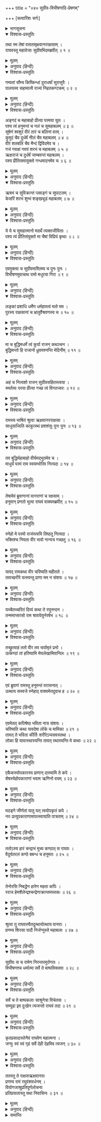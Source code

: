 +++
title = "०४० सुग्रीव-विभीषणादि-प्रेषणम्"

+++
[चत्वारिंशः सर्गः]



<details><summary>भागसूचना</summary>

40. वानरों, रीछों और राक्षसोंकी बिदाई
</details>

<details open><summary>विश्वास-प्रस्तुतिः</summary>

तथा स्म तेषां वसतामृक्षवानररक्षसाम् ।  
राघवस्तु महातेजाः सुग्रीवमिदमब्रवीत् ॥ १ ॥
</details>

<details><summary>मूलम्</summary>

तथा स्म तेषां वसतामृक्षवानररक्षसाम् ।  
राघवस्तु महातेजाः सुग्रीवमिदमब्रवीत् ॥ १ ॥
</details>

<details><summary>अनुवाद (हिन्दी)</summary>

इस तरह वहाँ सुखपूर्वक निवास करते हुए रीछों, वानरों और राक्षसोंमेंसे सुग्रीवको सम्बोधित करके महातेजस्वी श्रीरघुनाथजीने इस प्रकार कहा— ॥ १ ॥
</details>

<details open><summary>विश्वास-प्रस्तुतिः</summary>

गम्यतां सौम्य किष्किन्धां दुराधर्षां सुरासुरैः ।  
पालयस्व सहामात्यै राज्यं निहतकण्टकम् ॥ २ ॥
</details>

<details><summary>मूलम्</summary>

गम्यतां सौम्य किष्किन्धां दुराधर्षां सुरासुरैः ।  
पालयस्व सहामात्यै राज्यं निहतकण्टकम् ॥ २ ॥
</details>

<details><summary>अनुवाद (हिन्दी)</summary>

‘सौम्य! अब तुम देवताओं तथा असुरोंके लिये भी दुर्जय किष्किन्धापुरीको जाओ और वहाँ मन्त्रियोंके साथ रहकर अपने निष्कण्टक राज्यका पालन करो ॥ २ ॥
</details>

<details open><summary>विश्वास-प्रस्तुतिः</summary>

अङ्गदं च महाबाहो प्रीत्या परमया युतः ।  
पश्य त्वं हनुमन्तं च नलं च सुमहाबलम् ॥ ३ ॥  
सुषेणं श्वशुरं वीरं तारं च बलिनां वरम् ।  
कुमुदं चैव दुर्धर्षं नीलं चैव महाबलम् ॥ ४ ॥  
वीरं शतबलिं चैव मैन्दं द्विविदमेव च ।  
गजं गवाक्षं गवयं शरभं च महाबलम् ॥ ५ ॥  
ऋक्षराजं च दुर्धर्षं जाम्बवन्तं महाबलम् ।  
पश्य प्रीतिसमायुक्तो गन्धमादनमेव च ॥ ६ ॥
</details>

<details><summary>मूलम्</summary>

अङ्गदं च महाबाहो प्रीत्या परमया युतः ।  
पश्य त्वं हनुमन्तं च नलं च सुमहाबलम् ॥ ३ ॥  
सुषेणं श्वशुरं वीरं तारं च बलिनां वरम् ।  
कुमुदं चैव दुर्धर्षं नीलं चैव महाबलम् ॥ ४ ॥  
वीरं शतबलिं चैव मैन्दं द्विविदमेव च ।  
गजं गवाक्षं गवयं शरभं च महाबलम् ॥ ५ ॥  
ऋक्षराजं च दुर्धर्षं जाम्बवन्तं महाबलम् ।  
पश्य प्रीतिसमायुक्तो गन्धमादनमेव च ॥ ६ ॥
</details>

<details><summary>अनुवाद (हिन्दी)</summary>

‘महाबाहो! अङ्गद और हनुमान् को भी तुम अत्यन्त प्रेमपूर्ण दृष्टिसे देखना । महाबली नल, अपने श्वशुर वीर सुषेण, बलवानोंमें श्रेष्ठ तार, दुर्धर्ष वीर कुमुद, महाबली नील, वीर शतबलि, मैन्द, द्विविद, गज, गवाक्ष, गवय, महाबली शरभ, महान् बल-पराक्रमसे युक्त दुर्जय वीर ऋक्षराज जाम्बवान् तथा गन्धमादनपर भी तुम प्रेमपूर्ण दृष्टि रखना ॥ ३—६ ॥
</details>

<details open><summary>विश्वास-प्रस्तुतिः</summary>

ऋषभं च सुविक्रान्तं प्लवङ्गं च सुपाटलम् ।  
केसरिं शरभं शुम्भं शङ्खचूडं महाबलम् ॥ ७ ॥
</details>

<details><summary>मूलम्</summary>

ऋषभं च सुविक्रान्तं प्लवङ्गं च सुपाटलम् ।  
केसरिं शरभं शुम्भं शङ्खचूडं महाबलम् ॥ ७ ॥
</details>

<details><summary>अनुवाद (हिन्दी)</summary>

‘परम पराक्रमी ऋषभ, वानर, सुपाटल, केसरी, शरभ, शुम्भ तथा महाबली शङ्खचूडको भी प्रेमपूर्ण दृष्टिसे देखना ॥ ७ ॥
</details>

<details open><summary>विश्वास-प्रस्तुतिः</summary>

ये ये च सुमहात्मानो मदर्थे त्यक्तजीविताः ।  
पश्य त्वं प्रीतिसंयुक्तो मा चैषां विप्रियं कृथाः ॥ ८ ॥
</details>

<details><summary>मूलम्</summary>

ये ये च सुमहात्मानो मदर्थे त्यक्तजीविताः ।  
पश्य त्वं प्रीतिसंयुक्तो मा चैषां विप्रियं कृथाः ॥ ८ ॥
</details>

<details><summary>अनुवाद (हिन्दी)</summary>

‘इनके सिवा जिन-जिन महामनस्वी वानरोंने मेरे लिये अपने प्राणोंकी बाजी लगा दी थी, उन सबपर तुम प्रेमदृष्टि रखना । कभी उनका अप्रिय न करना’ ॥ ८ ॥
</details>

<details open><summary>विश्वास-प्रस्तुतिः</summary>

एवमुक्त्वा च सुग्रीवमाश्लिष्य च पुनः पुनः ।  
विभीषणमुवाचाथ रामो मधुरया गिरा ॥ ९ ॥
</details>

<details><summary>मूलम्</summary>

एवमुक्त्वा च सुग्रीवमाश्लिष्य च पुनः पुनः ।  
विभीषणमुवाचाथ रामो मधुरया गिरा ॥ ९ ॥
</details>

<details><summary>अनुवाद (हिन्दी)</summary>

ऐसा कहकर श्रीरामने सुग्रीवको बारम्बार हृदयसे लगाया और फिर मधुर वाणीमें विभीषणसे कहा— ॥ ९ ॥
</details>

<details open><summary>विश्वास-प्रस्तुतिः</summary>

लङ्कां प्रशाधि धर्मेण धर्मज्ञस्त्वं मतो मम ।  
पुरस्य राक्षसानां च भ्रातुर्वैश्रवणस्य च ॥ १० ॥
</details>

<details><summary>मूलम्</summary>

लङ्कां प्रशाधि धर्मेण धर्मज्ञस्त्वं मतो मम ।  
पुरस्य राक्षसानां च भ्रातुर्वैश्रवणस्य च ॥ १० ॥
</details>

<details><summary>अनुवाद (हिन्दी)</summary>

‘राक्षसराज! तुम धर्मपूर्वक लङ्काका शासन करो । मैं तुम्हें धर्मज्ञ मानता हूँ । तुम्हारे नगरके लोग, सब राक्षस तथा तुम्हारे भाई कुबेर भी तुम्हें धर्मज्ञ ही समझते हैं ॥ १० ॥
</details>

<details open><summary>विश्वास-प्रस्तुतिः</summary>

मा च बुद्धिमधर्मे त्वं कुर्या राजन् कथञ्चन ।  
बुद्धिमन्तो हि राजानो ध्रुवमश्नन्ति मेदिनीम् ॥ ११ ॥
</details>

<details><summary>मूलम्</summary>

मा च बुद्धिमधर्मे त्वं कुर्या राजन् कथञ्चन ।  
बुद्धिमन्तो हि राजानो ध्रुवमश्नन्ति मेदिनीम् ॥ ११ ॥
</details>

<details><summary>अनुवाद (हिन्दी)</summary>

‘राजन्! तुम किसी तरह भी अधर्ममें मन न लगाना । जिनकी बुद्धि ठीक है, वे राजा निश्चय ही दीर्घकालतक पृथ्वीका राज्य भोगते हैं ॥ ११ ॥
</details>

<details open><summary>विश्वास-प्रस्तुतिः</summary>

अहं च नित्यशो राजन् सुग्रीवसहितस्त्वया ।  
स्मर्तव्यः परया प्रीत्या गच्छ त्वं विगतज्वरः ॥ १२ ॥
</details>

<details><summary>मूलम्</summary>

अहं च नित्यशो राजन् सुग्रीवसहितस्त्वया ।  
स्मर्तव्यः परया प्रीत्या गच्छ त्वं विगतज्वरः ॥ १२ ॥
</details>

<details><summary>अनुवाद (हिन्दी)</summary>

‘राजन्! तुम सुग्रीवसहित मुझे सदा याद रखना । अब निश्चिन्त होकर प्रसन्नतापूर्वक यहाँसे जाओ’ ॥ १२ ॥
</details>

<details open><summary>विश्वास-प्रस्तुतिः</summary>

रामस्य भाषितं श्रुत्वा ऋक्षवानरराक्षसाः ।  
साधुसाध्विति काकुत्स्थं प्रशशंसुः पुनः पुनः ॥ १३ ॥
</details>

<details><summary>मूलम्</summary>

रामस्य भाषितं श्रुत्वा ऋक्षवानरराक्षसाः ।  
साधुसाध्विति काकुत्स्थं प्रशशंसुः पुनः पुनः ॥ १३ ॥
</details>

<details><summary>अनुवाद (हिन्दी)</summary>

श्रीरामचन्द्रजीका यह भाषण सुनकर रीछों, वानरों और राक्षसोंने ‘धन्य-धन्य’ कहकर उनकी बारम्बार प्रशंसा की ॥ १३ ॥
</details>

<details open><summary>विश्वास-प्रस्तुतिः</summary>

तव बुद्धिर्महाबाहो वीर्यमद्भुतमेव च ।  
माधुर्यं परमं राम स्वयम्भोरिव नित्यदा ॥ १४ ॥
</details>

<details><summary>मूलम्</summary>

तव बुद्धिर्महाबाहो वीर्यमद्भुतमेव च ।  
माधुर्यं परमं राम स्वयम्भोरिव नित्यदा ॥ १४ ॥
</details>

<details><summary>अनुवाद (हिन्दी)</summary>

वे बोले—‘महाबाहु श्रीराम! स्वयम्भू ब्रह्माजीके समान आपके स्वभावमें सदा परम मधुरता रहती है । आपकी बुद्धि और पराक्रम अद्भुत हैं’ ॥ १४ ॥
</details>

<details open><summary>विश्वास-प्रस्तुतिः</summary>

तेषामेवं ब्रुवाणानां वानराणां च रक्षसाम् ।  
हनूमान् प्रणतो भूत्वा राघवं वाक्यमब्रवीत् ॥ १५ ॥
</details>

<details><summary>मूलम्</summary>

तेषामेवं ब्रुवाणानां वानराणां च रक्षसाम् ।  
हनूमान् प्रणतो भूत्वा राघवं वाक्यमब्रवीत् ॥ १५ ॥
</details>

<details><summary>अनुवाद (हिन्दी)</summary>

वानर और राक्षस जब ऐसा कह रहे थे, उसी समय हनुमान् जी विनम्र होकर श्रीरघुनाथजीसे बोले— ॥ १५ ॥
</details>

<details open><summary>विश्वास-प्रस्तुतिः</summary>

स्नेहो मे परमो राजंस्त्वयि तिष्ठतु नित्यदा ।  
भक्तिश्च नियता वीर भावो नान्यत्र गच्छतु ॥ १६ ॥
</details>

<details><summary>मूलम्</summary>

स्नेहो मे परमो राजंस्त्वयि तिष्ठतु नित्यदा ।  
भक्तिश्च नियता वीर भावो नान्यत्र गच्छतु ॥ १६ ॥
</details>

<details><summary>अनुवाद (हिन्दी)</summary>

‘महाराज! आपके प्रति मेरा महान् स्नेह सदा बना रहे । वीर! आपमें ही मेरी निश्चल भक्ति रहे । आपके सिवा और कहीं मेरा आन्तरिक अनुराग न हो ॥ १६ ॥
</details>

<details open><summary>विश्वास-प्रस्तुतिः</summary>

यावद् रामकथा वीर चरिष्यति महीतले ।  
तावच्छरीरे वत्स्यन्तु प्राणा मम न संशयः ॥ १७ ॥
</details>

<details><summary>मूलम्</summary>

यावद् रामकथा वीर चरिष्यति महीतले ।  
तावच्छरीरे वत्स्यन्तु प्राणा मम न संशयः ॥ १७ ॥
</details>

<details><summary>अनुवाद (हिन्दी)</summary>

‘वीर श्रीराम! इस पृथ्वीपर जबतक रामकथा प्रचलित रहे, तबतक निःसंदेह मेरे प्राण इस शरीरमें ही बसे रहें ॥ १७ ॥
</details>

<details open><summary>विश्वास-प्रस्तुतिः</summary>

यच्चैतच्चरितं दिव्यं कथा ते रघुनन्दन ।  
तन्ममाप्सरसो राम श्रावयेयुर्नरर्षभ ॥ १८ ॥
</details>

<details><summary>मूलम्</summary>

यच्चैतच्चरितं दिव्यं कथा ते रघुनन्दन ।  
तन्ममाप्सरसो राम श्रावयेयुर्नरर्षभ ॥ १८ ॥
</details>

<details><summary>अनुवाद (हिन्दी)</summary>

‘रघुकुलनन्दन नरश्रेष्ठ श्रीराम! आपका जो यह दिव्य चरित्र और कथा है, इसे अप्सराएँ मुझे गाकर सुनाया करें ॥ १८ ॥
</details>

<details open><summary>विश्वास-प्रस्तुतिः</summary>

तच्छ्रुत्वाहं ततो वीर तव चर्यामृतं प्रभो ।  
उत्कण्ठां तां हरिष्यामि मेघलेखामिवानिलः ॥ १९ ॥
</details>

<details><summary>मूलम्</summary>

तच्छ्रुत्वाहं ततो वीर तव चर्यामृतं प्रभो ।  
उत्कण्ठां तां हरिष्यामि मेघलेखामिवानिलः ॥ १९ ॥
</details>

<details><summary>अनुवाद (हिन्दी)</summary>

‘वीर प्रभो! आपके उस चरितामृतको सुनकर मैं अपनी उत्कण्ठाको उसी तरह दूर करता रहूँगा, जैसे वायु बादलोंकी पंक्तिको उड़ाकर दूर ले जाती है’ ॥ १९ ॥
</details>

<details open><summary>विश्वास-प्रस्तुतिः</summary>

एवं ब्रुवाणं रामस्तु हनूमन्तं वरासनात् ।  
उत्थाय सस्वजे स्नेहाद् वाक्यमेतदुवाच ह ॥ २० ॥
</details>

<details><summary>मूलम्</summary>

एवं ब्रुवाणं रामस्तु हनूमन्तं वरासनात् ।  
उत्थाय सस्वजे स्नेहाद् वाक्यमेतदुवाच ह ॥ २० ॥
</details>

<details><summary>अनुवाद (हिन्दी)</summary>

हनुमान् जी के ऐसा कहनेपर श्रीरघुनाथजीने श्रेष्ठ सिंहासनसे उठकर उन्हें हृदयसे लगा लिया और स्नेहपूर्वक इस प्रकार कहा— ॥ २० ॥
</details>

<details open><summary>विश्वास-प्रस्तुतिः</summary>

एवमेतत् कपिश्रेष्ठ भविता नात्र संशयः ।  
चरिष्यति कथा यावदेषा लोके च मामिका ॥ २१ ॥  
तावत् ते भविता कीर्तिः शरीरेऽप्यसवस्तथा ।  
लोका हि यावत्स्थास्यन्ति तावत् स्थास्यन्ति मे कथाः ॥ २२ ॥
</details>

<details><summary>मूलम्</summary>

एवमेतत् कपिश्रेष्ठ भविता नात्र संशयः ।  
चरिष्यति कथा यावदेषा लोके च मामिका ॥ २१ ॥  
तावत् ते भविता कीर्तिः शरीरेऽप्यसवस्तथा ।  
लोका हि यावत्स्थास्यन्ति तावत् स्थास्यन्ति मे कथाः ॥ २२ ॥
</details>

<details><summary>अनुवाद (हिन्दी)</summary>

‘कपिश्रेष्ठ! ऐसा ही होगा, इसमें संशय नहीं है । संसारमें मेरी कथा जबतक प्रचलित रहेगी, तबतक तुम्हारी कीर्ति अमिट रहेगी और तुम्हारे शरीरमें प्राण भी रहेंगे ही । जबतक ये लोक बने रहेंगे, तबतक मेरी कथाएँ भी स्थिर रहेंगी ॥ २१-२२ ॥
</details>

<details open><summary>विश्वास-प्रस्तुतिः</summary>

एकैकस्योपकारस्य प्राणान् दास्यामि ते कपे ।  
शेषस्येहोपकाराणां भवाम ऋणिनो वयम् ॥ २३ ॥
</details>

<details><summary>मूलम्</summary>

एकैकस्योपकारस्य प्राणान् दास्यामि ते कपे ।  
शेषस्येहोपकाराणां भवाम ऋणिनो वयम् ॥ २३ ॥
</details>

<details><summary>अनुवाद (हिन्दी)</summary>

‘कपे! तुमने जो उपकार किये हैं, उनमेंसे एक-एकके लिये मैं अपने प्राण निछावर कर सकता हूँ । तुम्हारे शेष उपकारोंके लिये तो मैं ऋणी ही रह जाऊँगा ॥ २३ ॥
</details>

<details open><summary>विश्वास-प्रस्तुतिः</summary>

मदङ्गे जीर्णतां यातु यत् त्वयोपकृतं कपे ।  
नरः प्रत्युपकाराणामापत्स्वायाति पात्रताम् ॥ २४ ॥
</details>

<details><summary>मूलम्</summary>

मदङ्गे जीर्णतां यातु यत् त्वयोपकृतं कपे ।  
नरः प्रत्युपकाराणामापत्स्वायाति पात्रताम् ॥ २४ ॥
</details>

<details><summary>अनुवाद (हिन्दी)</summary>

‘कपिश्रेष्ठ! मैं तो यही चाहता हूँ कि तुमने जो-जो उपकार किये हैं, वे सब मेरे शरीरमें ही पच जायँ । उनका बदला चुकानेका मुझे कभी अवसर न मिले; क्योंकि पुरुषमें उपकारका बदला पानेकी योग्यता आपत्तिकालमें ही आती है (मैं नहीं चाहता कि तुम भी संकटमें पड़ो और मैं तुम्हारे उपकारका बदला चुकाऊँ)’ ॥ २४ ॥
</details>

<details open><summary>विश्वास-प्रस्तुतिः</summary>

ततोऽस्य हारं चन्द्राभं मुच्य कण्ठात् स राघवः ।  
वैदूर्यतरलं कण्ठे बबन्ध च हनूमतः ॥ २५ ॥
</details>

<details><summary>मूलम्</summary>

ततोऽस्य हारं चन्द्राभं मुच्य कण्ठात् स राघवः ।  
वैदूर्यतरलं कण्ठे बबन्ध च हनूमतः ॥ २५ ॥
</details>

<details><summary>अनुवाद (हिन्दी)</summary>

इतना कहकर श्रीरघुनाथजीने अपने कण्ठसे एक चन्द्रमाके समान उज्ज्वल हार निकाला, जिसके मध्यभागमें वैदूर्यमणि थी । उसे उन्होंने हनुमान् जी के गलेमें बाँध दिया ॥ २५ ॥
</details>

<details open><summary>विश्वास-प्रस्तुतिः</summary>

तेनोरसि निबद्धेन हारेण महता कपिः ।  
रराज हेमशैलेन्द्रश्चन्द्रेणाक्रान्तमस्तकः ॥ २६ ॥
</details>

<details><summary>मूलम्</summary>

तेनोरसि निबद्धेन हारेण महता कपिः ।  
रराज हेमशैलेन्द्रश्चन्द्रेणाक्रान्तमस्तकः ॥ २६ ॥
</details>

<details><summary>अनुवाद (हिन्दी)</summary>

वक्षःस्थलसे सटे हुए उस विशाल हारसे हनुमान् जी उसी तरह सुशोभित हुए, जैसे सुवर्णमय गिरिराजसुमेरुके शिखरपर चन्द्रमाका उदय हुआ हो ॥ २६ ॥
</details>

<details open><summary>विश्वास-प्रस्तुतिः</summary>

श्रुत्वा तु राघवस्यैतदुत्थायोत्थाय वानराः ।  
प्रणम्य शिरसा पादौ निर्जग्मुस्ते महाबलाः ॥ २७ ॥
</details>

<details><summary>मूलम्</summary>

श्रुत्वा तु राघवस्यैतदुत्थायोत्थाय वानराः ।  
प्रणम्य शिरसा पादौ निर्जग्मुस्ते महाबलाः ॥ २७ ॥
</details>

<details><summary>अनुवाद (हिन्दी)</summary>

श्रीरघुनाथजीके ये विदाईके शब्द सुनकर वे महाबली वानर एक-एक करके उठे और उनके चरणोंमें सिर झुकाकर प्रणाम करके वहाँसे चल दिये ॥ २७ ॥
</details>

<details open><summary>विश्वास-प्रस्तुतिः</summary>

सुग्रीवः स च रामेण निरन्तरमुरोगतः ।  
विभीषणश्च धर्मात्मा सर्वे ते बाष्पविक्लवाः ॥ २८ ॥
</details>

<details><summary>मूलम्</summary>

सुग्रीवः स च रामेण निरन्तरमुरोगतः ।  
विभीषणश्च धर्मात्मा सर्वे ते बाष्पविक्लवाः ॥ २८ ॥
</details>

<details><summary>अनुवाद (हिन्दी)</summary>

सुग्रीव और धर्मात्मा विभीषण श्रीरामके हृदयसे लग गये और उनका गाढ़ आलिंगन करके विदा हुए । उस समय वे सब-के-सब नेत्रोंसे आँसू बहाते हुए श्रीरामके भावी विरहसे व्यथित हो उठे थे ॥ २८ ॥
</details>

<details open><summary>विश्वास-प्रस्तुतिः</summary>

सर्वे च ते बाष्पकलाः साश्रुनेत्रा विचेतसः ।  
सम्मूढा इव दुःखेन त्यजन्तो राघवं तदा ॥ २९ ॥
</details>

<details><summary>मूलम्</summary>

सर्वे च ते बाष्पकलाः साश्रुनेत्रा विचेतसः ।  
सम्मूढा इव दुःखेन त्यजन्तो राघवं तदा ॥ २९ ॥
</details>

<details><summary>अनुवाद (हिन्दी)</summary>

श्रीरामको छोड़कर जाते समय वे सभी दुःखसे किंकर्तव्यविमूढ़ तथा अचेत-से हो रहे थे । किसीके गलेसे आवाज नहीं निकलती थी और सभीके नेत्रोंसे अश्रु झर रहे थे ॥ २९ ॥
</details>

<details open><summary>विश्वास-प्रस्तुतिः</summary>

कृतप्रसादास्तेनैवं राघवेण महात्मना ।  
जग्मुः स्वं स्वं गृहं सर्वे देही देहमिव त्यजन् ॥ ३० ॥
</details>

<details><summary>मूलम्</summary>

कृतप्रसादास्तेनैवं राघवेण महात्मना ।  
जग्मुः स्वं स्वं गृहं सर्वे देही देहमिव त्यजन् ॥ ३० ॥
</details>

<details><summary>अनुवाद (हिन्दी)</summary>

महात्मा श्रीरघुनाथजीके इस प्रकार कृपा एवं प्रसन्नतापूर्वक विदा देनेपर वे सब वानर विवश हो उसी प्रकार अपने-अपने घरको गये, जैसे जीवात्मा विवशतापूर्वक शरीर छोड़कर परलोकको जाता है ॥ ३० ॥
</details>

<details open><summary>विश्वास-प्रस्तुतिः</summary>

ततस्तु ते राक्षसऋक्षवानराः  
प्रणम्य रामं रघुवंशवर्धनम् ।  
वियोगजाश्रुप्रतिपूर्णलोचनाः  
प्रतिप्रयातास्तु यथा निवासिनः ॥ ३१ ॥
</details>

<details><summary>मूलम्</summary>

ततस्तु ते राक्षसऋक्षवानराः  
प्रणम्य रामं रघुवंशवर्धनम् ।  
वियोगजाश्रुप्रतिपूर्णलोचनाः  
प्रतिप्रयातास्तु यथा निवासिनः ॥ ३१ ॥
</details>

<details><summary>अनुवाद (हिन्दी)</summary>

वे राक्षस, रीछ और वानर रघुवंशवर्धन श्रीरामको प्रणाम करके नेत्रोंमें वियोगके आँसू लिये अपने-अपने निवासस्थानको लौट गये ॥ ३१ ॥
</details>

<details><summary>समाप्तिः</summary>

इत्यार्षे श्रीमद्रामायणे वाल्मीकीये आदिकाव्ये उत्तरकाण्डे चत्वारिंशः सर्गः ॥ ४० ॥  
इस प्रकार श्रीवाल्मीकिनिर्मित आर्षरामायण आदिकाव्यके उत्तरकाण्डमें चालीसवाँ सर्ग पूरा हुआ ॥ ४० ॥
</details>

